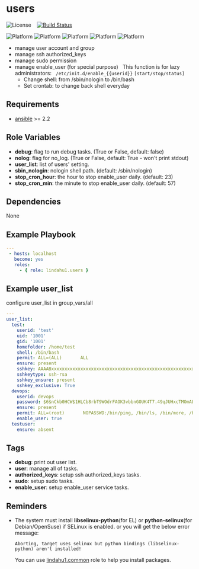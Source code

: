 users
=========

![License](https://img.shields.io/badge/license-MIT-blue.svg?style=flat)&nbsp;&nbsp;&nbsp;&nbsp;[![Build Status](https://travis-ci.org/lindahu1/ansible-mgt-users.svg?branch=master)](https://travis-ci.org/lindahu1/ansible-mgt-users#)

![Platform](http://img.shields.io/badge/platform-centos-932279.svg?style=flat) ![Platform](http://img.shields.io/badge/platform-redhat-cc0000.svg?style=flat) ![Platform](http://img.shields.io/badge/platform-ubuntu-dd4814.svg?style=flat) ![Platform](http://img.shields.io/badge/platform-Amazon-3c6eb4.svg?style=flat) ![Platform](http://img.shields.io/badge/platform-opensuse-73ba25.svg?style=flat)

- manage user account and group
- manage ssh authorized_keys
- manage sudo permission
- manage enable_user (for special purpose)
  &nbsp;&nbsp;This function is for lazy administrators:
  &nbsp;&nbsp;`/etc/init.d/enable_{{userid}}` `[start/stop/status]`
   - Change shell: from /sbin/nologin to /bin/bash
   - Set crontab: to change back shell everyday


## Requirements

- [ansible](https://ansible.com) >= 2.2


## Role Variables

- **debug**: flag to run debug tasks. (True or False, default: false)
- **nolog**: flag for no_log. (True or False, default: True - won't print stdout)
- **user_list**: list of users' setting.
- **sbin_nologin**: nologin shell path. (default: /sbin/nologin)
- **stop_cron_hour**: the hour to stop enable_user daily. (default: 23)
- **stop_cron_min**: the minute to stop enable_user daily. (default: 57)


## Dependencies

None


## Example Playbook
```yaml
---
 - hosts: localhost
   become: yes
   roles:
     - { role: lindahu1.users }
```

## Example user_list
configure user_list in group_vars/all
```yaml
---
user_list:
  test:
    userid: 'test'
    uid: '1001'
    gid: '1001'
    homefolder: /home/test
    shell: /bin/bash
    permit: ALL=(ALL)       ALL
    ensure: present
    sshkey: AAAABxxxxxxxxxxxxxxxxxxxxxxxxxxxxxxxxxxxxxxxxxxxxxxxxxxxxxxxxx=
    sshkeytype: ssh-rsa
    sshkey_ensure: present
    sshkey_exclusive: True
  devops:
    userid: devops
    password: $6$nCkb0HCW$1HLCb8rbT9WOdrFAOK3vbbnGOUK4T7.49qJUHxcTMOmALicKQBOWt7c3EqLQZMNQ9deIBmUJsxcbtbv3hAMRp0
    ensure: present
    permit: ALL=(root)       NOPASSWD:/bin/ping, /bin/ls, /bin/more, /bin/gzip, /bin/tar, /usr/bin/zip, /usr/bin/unzip, /usr/bin/less, /usr/bin/tail, /usr/bin/head, /bin/zcat
    enable_user: true
  testuser:
    ensure: absent
```


## Tags

- **debug**: print out user list.
- **user**: manage all of tasks.
- **authorized_keys**: setup ssh authorized_keys tasks.
- **sudo**: setup sudo tasks.
- **enable_user**: setup enable_user service tasks.


Reminders
---------
- The system must install **libselinux-python**(for EL) or **python-selinux**(for Debian/OpenSuse) if SELinux is enabled.
  or you will get the below error message:
  ```
  Aborting, target uses selinux but python bindings (libselinux-python) aren't installed!
  ```  
  You can use [lindahu1.common](https://galaxy.ansible.com/lindahu1/common/) role to help you install packages.
